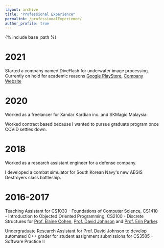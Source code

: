 ```yaml
---
layout: archive
title: "Professional Experience"
permalink: /professionalExperience/
author_profile: true
---
```


{% include base_path %}

2021
======
Started a company named DiveFlash for underwater image processing. Currently on hold for academic reasons [Google PlayStore](https://play.google.com/store/apps/details?id=com.killerwhale.Diveflash), [Company Website](https://diveflash.com/)

2020
======
Worked as a freelancer for Xandar Kardian inc. and SKMagic Malaysia. 

Worked contract based because I wanted to pursue graduate program once COVID settles down.

2018
======
Worked as a research assistant engineer for a defense company. 

I developed a combat simulator for South Korean Navy's new AEGIS Destroyers class battleship.

2016-2017
======
Teaching Assistant for CS1030 - Foundations of Computer Science, CS1410 - Introduction to Objected Oriented Programming, CS2100 - Discrete Structures for [Prof. Elaine Cohen](https://users.cs.utah.edu/~cohen/), [Prof. David Johnson](https://users.cs.utah.edu/~dejohnso/) and [Prof. Erin Parker](https://users.cs.utah.edu/~parker/).

Undergraduate Research Assistant for [Prof. David Johnson](https://users.cs.utah.edu/~dejohnso/) to develop automated C++ grader for student assignment submissions for CS3505 - Software Practice II